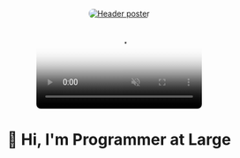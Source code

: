 <!-- Top of README.md in programmeratlarge/programmeratlarge -->

<p align="center">
  <!-- Plain image fallback (always shows) -->
  <a href="https://github.com/user-attachments/assets/87478321-5eb6-4d55-acfb-f5f739bd2a10">
    <img src="https://github.com/user-attachments/assets/a4a5cb4e-2237-472a-9a25-31a029525e14" alt="Header poster" style="max-width:100%; border-radius:8px;">
  </a>
</p>

<p align="center">
  <video controls playsinline muted
         poster="https://github.com/user-attachments/assets/a4a5cb4e-2237-472a-9a25-31a029525e14"
         style="max-width:100%; height:auto; border-radius:8px;">
    <source src="https://github.com/user-attachments/assets/f423e538-9024-479c-b418-7a73ce74b500" type="video/webm">
    <source src="https://github.com/user-attachments/assets/87478321-5eb6-4d55-acfb-f5f739bd2a10"  type="video/mp4">
    Your browser does not support the video tag. Here’s a
    <a href="https://github.com/user-attachments/assets/87478321-5eb6-4d55-acfb-f5f739bd2a10">direct link</a>.
  </video>
</p>

<h1 align="center">👋 Hi, I'm Programmer at Large</h1>
